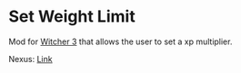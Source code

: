 # Set Weight Limit

Mod for [Witcher 3] that allows the user to set a xp multiplier.

Nexus: [Link](https://www.nexusmods.com/witcher3/mods/982)

[Witcher 3]: https://www.thewitcher.com/en/witcher3